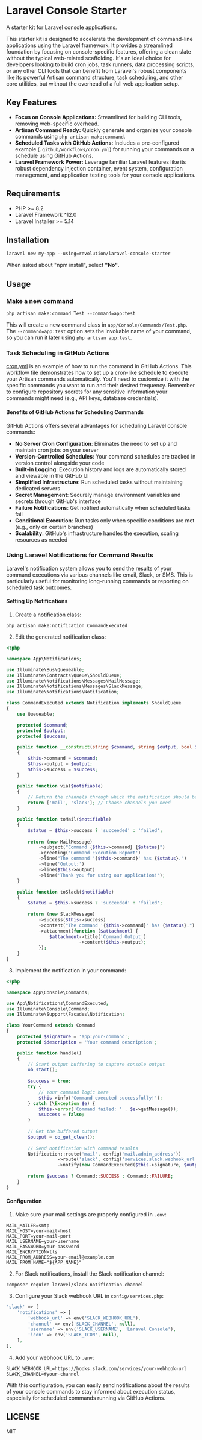 # Laravel Console Starter

A starter kit for Laravel console applications.

This starter kit is designed to accelerate the development of command-line applications using the Laravel framework. It provides a streamlined foundation by focusing on console-specific features, offering a clean slate without the typical web-related scaffolding. It's an ideal choice for developers looking to build cron jobs, task runners, data processing scripts, or any other CLI tools that can benefit from Laravel's robust components like its powerful Artisan command structure, task scheduling, and other core utilities, but without the overhead of a full web application setup.

## Key Features
- **Focus on Console Applications:** Streamlined for building CLI tools, removing web-specific overhead.
- **Artisan Command Ready:** Quickly generate and organize your console commands using `php artisan make:command`.
- **Scheduled Tasks with GitHub Actions:** Includes a pre-configured example (`.github/workflows/cron.yml`) for running your commands on a schedule using GitHub Actions.
- **Laravel Framework Power:** Leverage familiar Laravel features like its robust dependency injection container, event system, configuration management, and application testing tools for your console applications.

## Requirements
- PHP >= 8.2
- Laravel Framework ^12.0
- Laravel Installer >= 5.14

## Installation

```shell
laravel new my-app --using=revolution/laravel-console-starter
```

When asked about "npm install", select **"No"**.

## Usage

### Make a new command

```shell
php artisan make:command Test --command=app:test
```
This will create a new command class in `app/Console/Commands/Test.php`. The `--command=app:test` option sets the invokable name of your command, so you can run it later using `php artisan app:test`.

### Task Scheduling in GitHub Actions

[cron.yml](./.github/workflows/cron.yml) is an example of how to run the command in GitHub Actions.
This workflow file demonstrates how to set up a cron-like schedule to execute your Artisan commands automatically. You'll need to customize it with the specific commands you want to run and their desired frequency. Remember to configure repository secrets for any sensitive information your commands might need (e.g., API keys, database credentials).

#### Benefits of GitHub Actions for Scheduling Commands

GitHub Actions offers several advantages for scheduling Laravel console commands:

- **No Server Cron Configuration**: Eliminates the need to set up and maintain cron jobs on your server
- **Version-Controlled Schedules**: Your command schedules are tracked in version control alongside your code
- **Built-in Logging**: Execution history and logs are automatically stored and viewable in the GitHub UI
- **Simplified Infrastructure**: Run scheduled tasks without maintaining dedicated servers
- **Secret Management**: Securely manage environment variables and secrets through GitHub's interface
- **Failure Notifications**: Get notified automatically when scheduled tasks fail
- **Conditional Execution**: Run tasks only when specific conditions are met (e.g., only on certain branches)
- **Scalability**: GitHub's infrastructure handles the execution, scaling resources as needed

### Using Laravel Notifications for Command Results

Laravel's notification system allows you to send the results of your command executions via various channels like email, Slack, or SMS. This is particularly useful for monitoring long-running commands or reporting on scheduled task outcomes.

#### Setting Up Notifications

1. Create a notification class:

```shell
php artisan make:notification CommandExecuted
```

2. Edit the generated notification class:

```php
<?php

namespace App\Notifications;

use Illuminate\Bus\Queueable;
use Illuminate\Contracts\Queue\ShouldQueue;
use Illuminate\Notifications\Messages\MailMessage;
use Illuminate\Notifications\Messages\SlackMessage;
use Illuminate\Notifications\Notification;

class CommandExecuted extends Notification implements ShouldQueue
{
    use Queueable;

    protected $command;
    protected $output;
    protected $success;

    public function __construct(string $command, string $output, bool $success = true)
    {
        $this->command = $command;
        $this->output = $output;
        $this->success = $success;
    }

    public function via($notifiable)
    {
        // Return the channels through which the notification should be sent
        return ['mail', 'slack']; // Choose channels you need
    }

    public function toMail($notifiable)
    {
        $status = $this->success ? 'succeeded' : 'failed';
        
        return (new MailMessage)
            ->subject("Command {$this->command} {$status}")
            ->greeting('Command Execution Report')
            ->line("The command '{$this->command}' has {$status}.")
            ->line('Output:')
            ->line($this->output)
            ->line('Thank you for using our application!');
    }

    public function toSlack($notifiable)
    {
        $status = $this->success ? 'succeeded' : 'failed';
        
        return (new SlackMessage)
            ->success($this->success)
            ->content("The command '{$this->command}' has {$status}.")
            ->attachment(function ($attachment) {
                $attachment->title('Command Output')
                           ->content($this->output);
            });
    }
}
```

3. Implement the notification in your command:

```php
<?php

namespace App\Console\Commands;

use App\Notifications\CommandExecuted;
use Illuminate\Console\Command;
use Illuminate\Support\Facades\Notification;

class YourCommand extends Command
{
    protected $signature = 'app:your-command';
    protected $description = 'Your command description';

    public function handle()
    {
        // Start output buffering to capture console output
        ob_start();
        
        $success = true;
        try {
            // Your command logic here
            $this->info('Command executed successfully!');
        } catch (\Exception $e) {
            $this->error('Command failed: ' . $e->getMessage());
            $success = false;
        }
        
        // Get the buffered output
        $output = ob_get_clean();
        
        // Send notification with command results
        Notification::route('mail', config('mail.admin_address'))
                   ->route('slack', config('services.slack.webhook_url'))
                   ->notify(new CommandExecuted($this->signature, $output, $success));
        
        return $success ? Command::SUCCESS : Command::FAILURE;
    }
}
```

#### Configuration

1. Make sure your mail settings are properly configured in `.env`:

```
MAIL_MAILER=smtp
MAIL_HOST=your-mail-host
MAIL_PORT=your-mail-port
MAIL_USERNAME=your-username
MAIL_PASSWORD=your-password
MAIL_ENCRYPTION=tls
MAIL_FROM_ADDRESS=your-email@example.com
MAIL_FROM_NAME="${APP_NAME}"
```

2. For Slack notifications, install the Slack notification channel:

```shell
composer require laravel/slack-notification-channel
```

3. Configure your Slack webhook URL in `config/services.php`:

```php
'slack' => [
    'notifications' => [
        'webhook_url' => env('SLACK_WEBHOOK_URL'),
        'channel' => env('SLACK_CHANNEL', null),
        'username' => env('SLACK_USERNAME', 'Laravel Console'),
        'icon' => env('SLACK_ICON', null),
    ],
],
```

4. Add your webhook URL to `.env`:

```
SLACK_WEBHOOK_URL=https://hooks.slack.com/services/your-webhook-url
SLACK_CHANNEL=#your-channel
```

With this configuration, you can easily send notifications about the results of your console commands to stay informed about execution status, especially for scheduled commands running via GitHub Actions.

## LICENSE
MIT        
